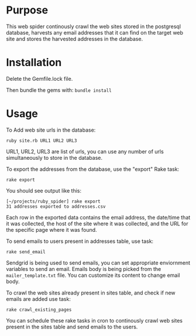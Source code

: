 # Purpose
This web spider continously crawl the web sites stored in the postgresql database, harvests any email addresses that it can find on the target web site and stores the harvested addresses in the database.

# Installation

Delete the Gemfile.lock file.

Then bundle the gems with: `bundle install`

# Usage

To Add web site urls in the database:

    ruby site.rb URL1 URL2 URL3

URL1, URL2, URL3 are list of urls, you can use any number of urls simultaneously to store in the database. 

To export the addresses from the database, use the "export" Rake task:

    rake export

You should see output like this:

    [~/projects/ruby_spider] rake export
    31 addresses exported to addresses.csv

Each row in the exported data contains the email address, the date/time that it was collected, the host
of the site where it was collected, and the URL for the specific page where it was found.


To send emails to users present in addresses table, use task:

    rake send_email

Sendgrid is being used to send emails, you can set appropriate enviornment variables to send an email. Emails body is being picked from the `mailer_template.txt` file. You can customize its content to change email body.

To crawl the web sites already present in sites table, and check if new emails are added use task:

    rake crawl_existing_pages

You can schedule these rake tasks in cron to continously crawl web sites present in the sites table and send emails to the users.